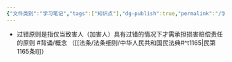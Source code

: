 ```yaml
---
{"文件类别":"学习笔记","tags":["知识点"],"dg-publish":true,"permalink":"/学习笔记/知识点cheese/过错原则/","dgPassFrontmatter":true}
---
```


- 过错原则是指仅当致害人（加害人）具有过错的情况下才需承担损害赔偿责任的原则 #背诵/概念 （[[法条/法条细则/中华人民共和国民法典#^t1165\|民第1165条Ⅰ]]）